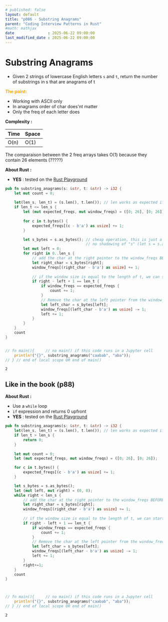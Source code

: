 ```yaml
---
# published: false
layout: default
title: "p086 - Substring Anagrams"
parent: "Coding Interview Patterns in Rust"
#math: mathjax
date               : 2025-06-22 09:00:00
last_modified_date : 2025-06-22 09:00:00
---
```


# Substring Anagrams

* Given 2 strings of lowercase English letters `s` and `t`, return the number of substrings in s that are anagrams of t

<span style="color:orange"><b>The point:</b></span>
* Working with ASCII only
* In anagrams order of char does'nt matter
* Only the freq of each letter does

**Complexity :**

| Time | Space |
|------|-------|
| O(n) | O(1)  |

The comparaison between the 2 freq arrays takes O(1) because they contain 26 elements (?????)

**About Rust :**
* **YES** : tested on the [Rust Playground](https://play.rust-lang.org/)



<!-- <span style="color:red"><b>TODO : </b></span> 
* Add comments in the source code        
 -->

<!-- * <span style="color:lime"><b>Preferred solution?</b></span>      -->





```rust
pub fn substring_anagrams(s: &str, t: &str) -> i32 {
    let mut count = 0;
    
    let(len_s, len_t) = (s.len(), t.len()); // len works as expected if ASCII
    if len_t <= len_s {
        let (mut expected_freqs, mut window_freqs) = ([0; 26], [0; 26]);
        
        for c in t.bytes() {
            expected_freqs[(c - b'a') as usize] += 1;
        }

        let s_bytes = s.as_bytes(); // cheap operation, this is just a view of s as u8. 
                                    // no shadowing of "s" (let s = s.as_bytes()) because I want to be explicit
        let mut left = 0;
        for right in 0..len_s {
            // add the char at the right pointer to the window_freqs BEFORE sliding the window
            let right_char = s_bytes[right];
            window_freqs[(right_char - b'a') as usize] += 1;
            
            // if the window size is equal to the length of t, we can start comparing the window_freqs with expected_freqs
            if right - left + 1 == len_t {
                if window_freqs == expected_freqs {
                    count += 1;
                }
                // Remove the char at the left pointer from the window_freqs BEFORE sliding the window    
                let left_char = s_bytes[left];
                window_freqs[(left_char - b'a') as usize] -= 1;
                left += 1;
            }
        }
    } 
    count
}


// fn main(){     // no main() if this code runs in a Jupyter cell 
    println!("{}", substring_anagrams("caabab", "aba"));
// } // end of local scope OR end of main()       

```

    2


## Like in the book (p88)

**About Rust :**
* Use a `while` loop 
* ``if`` expression and returns 0 upfront
* **YES** : tested on the [Rust Playground](https://play.rust-lang.org/)


```rust
pub fn substring_anagrams(s: &str, t: &str) -> i32 {
    let(len_s, len_t) = (s.len(), t.len()); // len works as expected if ASCII
    if len_t > len_s {
        return 0;
    }
    
    let mut count = 0;
    let (mut expected_freqs, mut window_freqs) = ([0; 26], [0; 26]);

    for c in t.bytes() {
        expected_freqs[(c - b'a') as usize] += 1;
    }

    let s_bytes = s.as_bytes();
    let (mut left, mut right) = (0, 0);
    while right < len_s {
        // add the char at the right pointer to the window_freqs BEFORE sliding the window
        let right_char = s_bytes[right];
        window_freqs[(right_char - b'a') as usize] += 1;
        
        // if the window size is equal to the length of t, we can start comparing the window_freqs with expected_freqs
        if right - left + 1 == len_t {
            if window_freqs == expected_freqs {
                count += 1;
            }
            // Remove the char at the left pointer from the window_freqs BEFORE sliding the window    
            let left_char = s_bytes[left];
            window_freqs[(left_char - b'a') as usize] -= 1;
            left += 1;
        }
        right+=1;
    }
    count
}



// fn main(){     // no main() if this code runs in a Jupyter cell 
    println!("{}", substring_anagrams("caabab", "aba"));
// } // end of local scope OR end of main()       

```

    2

